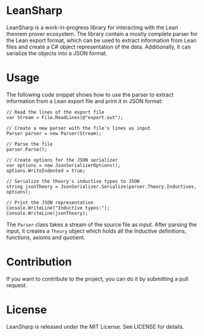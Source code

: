 # LeanSharp

LeanSharp is a work-in-progress library for interacting with the Lean theorem prover ecosystem. The library contain a mostly complete parser for the Lean export format, which can be used to extract information from Lean files and create a C# object representation of the data. Additionally, it can serialize the objects into a JSON format.

# Usage
The following code snippet shows how to use the parser to extract information from a Lean export file and print it in JSON format:
```
// Read the lines of the export file
var Stream = File.ReadLines(@"export.out");

// Create a new parser with the file's lines as input
Parser parser = new Parser(Stream);

// Parse the file
parser.Parse();

// Create options for the JSON serializer
var options = new JsonSerializerOptions();
options.WriteIndented = true;

// Serialize the theory's inductive types to JSON
string jsonTheory = JsonSerializer.Serialize(parser.Theory.Inductives, options);

// Print the JSON representation
Console.WriteLine("Inductive types:");
Console.WriteLine(jsonTheory);
```
The `Parser` class takes a stream of the source file as input. After parsing the input, it creates a `Theory` object which holds all the Inductive definitions, functions, axioms and quotient.

# Contribution

If you want to contribute to the project, you can do it by submitting a pull request.

# License

LeanSharp is released under the MIT License. See LICENSE for details.
